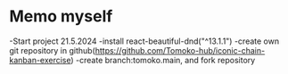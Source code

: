 # Memo myself

-Start project 21.5.2024
    -install react-beautiful-dnd("^13.1.1")
    -create own git repository in github(https://github.com/Tomoko-hub/iconic-chain-kanban-exercise)
    -create branch:tomoko.main, and fork repository
    